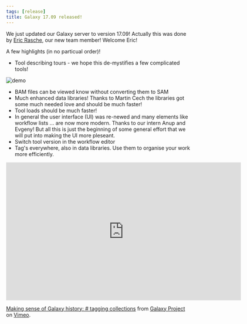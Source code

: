 ```yaml
---
tags: [release]
title: Galaxy 17.09 released!
---
```


We just updated our Galaxy server to version 17.09! Actually this was done by [Eric Rasche](https://usegalaxy-eu.github.io/galaxy-freiburg/people/), 
our new team member! Welcome Eric!

A few highlights (in no particual order)!

* Tool describing tours - we hope this de-mystifies a few complicated tools!

![demo](https://cloud.githubusercontent.com/assets/7281783/25704938/bb139902-30db-11e7-8117-2bcd0601a70a.gif)

* BAM files can be viewed know without converting them to SAM
* Much enhanced data libraries! Thanks to Martin Cech the libraries got some much needed love and should be much faster!
* Tool loads should be much faster!
* In general the user interface (UI) was re-newed and many elements like workflow lists ... are now more modern. Thanks to our intern Anup and Evgeny!
  But all this is just the beginning of some general effort that we will put into making the UI more pleseant.
* Switch tool version in the workflow editor
* Tag's everywhere, also in data libraries. Use them to organise your work more efficiently.

<iframe src="https://player.vimeo.com/video/216895965" width="640" height="376" frameborder="0" webkitallowfullscreen mozallowfullscreen allowfullscreen></iframe>
<p><a href="https://vimeo.com/216895965">Making sense of Galaxy history: # tagging collections</a> from <a href="https://vimeo.com/galaxyproject">Galaxy Project</a> on <a href="https://vimeo.com">Vimeo</a>.</p>
